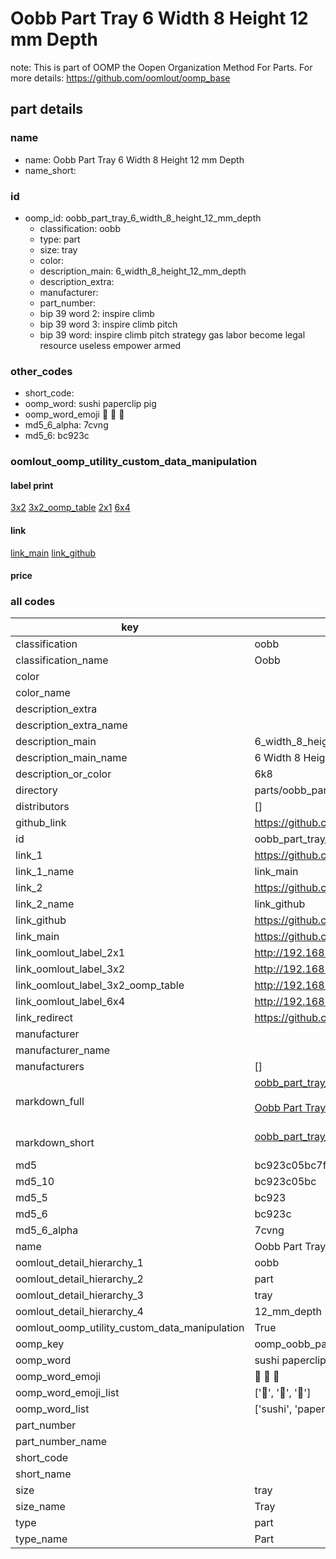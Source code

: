 # Oobb Part Tray 6 Width 8 Height 12 mm Depth  

note: This is part of OOMP the Oopen Organization Method For Parts. For more details: https://github.com/oomlout/oomp_base

##  part details
  







### name
* name: Oobb Part Tray 6 Width 8 Height 12 mm Depth
* name_short: 
### id
* oomp_id: oobb_part_tray_6_width_8_height_12_mm_depth
  * classification: oobb
  * type: part
  * size: tray
  * color: 
  * description_main: 6_width_8_height_12_mm_depth
  * description_extra: 
  * manufacturer: 
  * part_number: 
  * bip 39 word 2: inspire climb
  * bip 39 word 3: inspire climb pitch
  * bip 39 word: inspire climb pitch strategy gas labor become legal resource useless empower armed

### other_codes
* short_code: 
* oomp_word: sushi paperclip pig
* oomp_word_emoji :sushi: :paperclip: :pig:
* md5_6_alpha: 7cvng
* md5_6: bc923c






### oomlout_oomp_utility_custom_data_manipulation
#### label print
[3x2](http://192.168.1.245:1112/?label=oomp%207cvng)
[3x2_oomp_table](http://192.168.1.108:1112/?label=oomp%207cvng)
[2x1](http://192.168.1.242:1112/?label=oomp%207cvng)
[6x4](http://192.168.1.55:1112/?label=oomp%207cvng)    

#### link

[link_main](https://github.com/oomlout/oomlout_oomp_version_1_messy/tree/main/parts/oobb_part_tray_6_width_8_height_12_mm_depth) [link_github](https://github.com/oomlout/oomlout_oomp_version_1_messy/tree/main/parts/oobb_part_tray_6_width_8_height_12_mm_depth)                             

#### price







### all codes 
| key | value |  
| --- | --- |  
| classification | oobb |  
| classification_name | Oobb |  
| color |  |  
| color_name |  |  
| description_extra |  |  
| description_extra_name |  |  
| description_main | 6_width_8_height_12_mm_depth |  
| description_main_name | 6 Width 8 Height 12 mm Depth |  
| description_or_color | 6k8 |  
| directory | parts/oobb_part_tray_6_width_8_height_12_mm_depth |  
| distributors | [] |  
| github_link | https://github.com/oomlout/oomlout_oomp_part_src/tree/main/parts/oobb_part_tray_6_width_8_height_12_mm_depth |  
| id | oobb_part_tray_6_width_8_height_12_mm_depth |  
| link_1 | https://github.com/oomlout/oomlout_oomp_version_1_messy/tree/main/parts/oobb_part_tray_6_width_8_height_12_mm_depth |  
| link_1_name | link_main |  
| link_2 | https://github.com/oomlout/oomlout_oomp_version_1_messy/tree/main/parts/oobb_part_tray_6_width_8_height_12_mm_depth |  
| link_2_name | link_github |  
| link_github | https://github.com/oomlout/oomlout_oomp_version_1_messy/tree/main/parts/oobb_part_tray_6_width_8_height_12_mm_depth |  
| link_main | https://github.com/oomlout/oomlout_oomp_version_1_messy/tree/main/parts/oobb_part_tray_6_width_8_height_12_mm_depth |  
| link_oomlout_label_2x1 | http://192.168.1.242:1112/?label=oomp%207cvng |  
| link_oomlout_label_3x2 | http://192.168.1.245:1112/?label=oomp%207cvng |  
| link_oomlout_label_3x2_oomp_table | http://192.168.1.108:1112/?label=oomp%207cvng |  
| link_oomlout_label_6x4 | http://192.168.1.55:1112/?label=oomp%207cvng |  
| link_redirect | https://github.com/oomlout/oomlout_oomp_version_1_messy/tree/main/parts/oobb_part_tray_6_width_8_height_12_mm_depth |  
| manufacturer |  |  
| manufacturer_name |  |  
| manufacturers | [] |  
| markdown_full | [oobb_part_tray_6_width_8_height_12_mm_depth](none)<br>[](none)<br>[Oobb Part Tray 6 Width 8 Height 12 Mm Depth](none)<br><br> |  
| markdown_short | [oobb_part_tray_6_width_8_height_12_mm_depth](none)<br><br> |  
| md5 | bc923c05bc7f627df1300d6d4b0ac3aa |  
| md5_10 | bc923c05bc |  
| md5_5 | bc923 |  
| md5_6 | bc923c |  
| md5_6_alpha | 7cvng |  
| name | Oobb Part Tray 6 Width 8 Height 12 mm Depth |  
| oomlout_detail_hierarchy_1 | oobb |  
| oomlout_detail_hierarchy_2 | part |  
| oomlout_detail_hierarchy_3 | tray |  
| oomlout_detail_hierarchy_4 | 12_mm_depth |  
| oomlout_oomp_utility_custom_data_manipulation | True |  
| oomp_key | oomp_oobb_part_tray_6_width_8_height_12_mm_depth |  
| oomp_word | sushi paperclip pig |  
| oomp_word_emoji | :sushi: :paperclip: :pig: |  
| oomp_word_emoji_list | [':sushi:', ':paperclip:', ':pig:'] |  
| oomp_word_list | ['sushi', 'paperclip', 'pig'] |  
| part_number |  |  
| part_number_name |  |  
| short_code |  |  
| short_name |  |  
| size | tray |  
| size_name | Tray |  
| type | part |  
| type_name | Part |  
